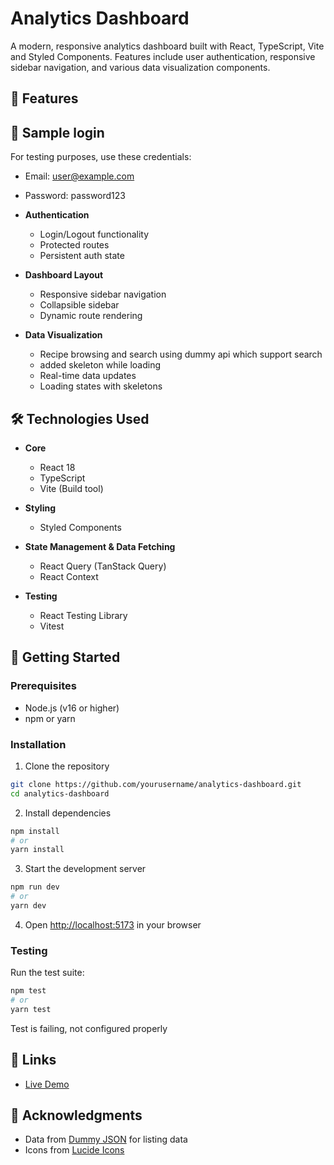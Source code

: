 # Analytics Dashboard

A modern, responsive analytics dashboard built with React, TypeScript, Vite and Styled Components. Features include user authentication, responsive sidebar navigation, and various data visualization components.

## 🚀 Features

## 🔐 Sample login

For testing purposes, use these credentials:

- Email: user@example.com
- Password: password123

- **Authentication**

  - Login/Logout functionality
  - Protected routes
  - Persistent auth state

- **Dashboard Layout**

  - Responsive sidebar navigation
  - Collapsible sidebar
  - Dynamic route rendering

- **Data Visualization**
  - Recipe browsing and search using dummy api which support search
  - added skeleton while loading
  - Real-time data updates
  - Loading states with skeletons

## 🛠️ Technologies Used

- **Core**

  - React 18
  - TypeScript
  - Vite (Build tool)

- **Styling**

  - Styled Components

- **State Management & Data Fetching**

  - React Query (TanStack Query)
  - React Context

- **Testing**

  - React Testing Library
  - Vitest

## 🚀 Getting Started

### Prerequisites

- Node.js (v16 or higher)
- npm or yarn

### Installation

1. Clone the repository

```bash
git clone https://github.com/yourusername/analytics-dashboard.git
cd analytics-dashboard
```

2. Install dependencies

```bash
npm install
# or
yarn install
```

3. Start the development server

```bash
npm run dev
# or
yarn dev
```

4. Open [http://localhost:5173](http://localhost:5173) in your browser

### Testing

Run the test suite:

```bash
npm test
# or
yarn test
```

Test is failing, not configured properly

## 🔗 Links

- [Live Demo](https://your-demo-link.com)

## 🙏 Acknowledgments

- Data from [Dummy JSON](https://dummyjson.com/) for listing data
- Icons from [Lucide Icons](https://lucide.dev/)
